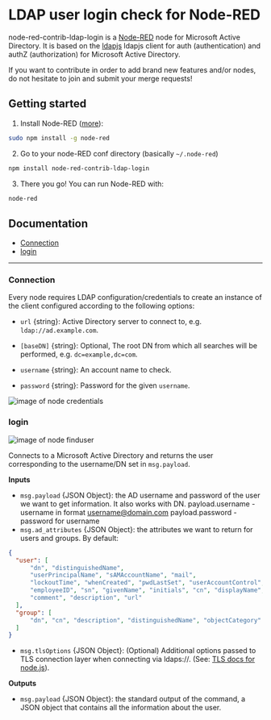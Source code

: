 LDAP user login check for Node-RED
=========


node-red-contrib-ldap-login is a [Node-RED](https://nodered.org/) node for Microsoft Active Directory. It is based on the [ldapjs](https://www.npmjs.com/package/ldapjs) ldapjs client for auth (authentication) and authZ (authorization) for Microsoft Active Directory.

If you want to contribute in order to add brand new features and/or nodes, do not hesitate to join and submit your merge requests!

Getting started
--------------

1. Install Node-RED ([more](https://nodered.org/docs/getting-started/installation)):
```sh
sudo npm install -g node-red
```
2. Go to your node-RED conf directory (basically `~/.node-red`)
```sh
npm install node-red-contrib-ldap-login
```
3. There you go! You can run Node-RED with:
```sh
node-red
```

Documentation
--------------
+ [Connection](#connection)
+ [login](#login)

---------------------------------------

<a id="connection"></a>
### Connection

Every node requires LDAP configuration/credentials to create an instance of the client configured according to the following options:
+ `url` {string}: Active Directory server to connect to, e.g. `ldap://ad.example.com`.
+ `[baseDN]` {string}: Optional, The root DN from which all searches will be performed, e.g. `dc=example,dc=com`.

+ `username` {string}: An account name to check.
+ `password` {string}: Password for the given `username`.

![image of node credentials](images/node_credentials.png)

<a id="login"></a>
### login

![image of node finduser](images/node_finduser.png)

Connects to a Microsoft Active Directory and returns the user corresponding to the username/DN set in `msg.payload`.

__Inputs__

+ `msg.payload` {JSON Object}: the AD username and password of the user we want to get information. It also works with DN.
        payload.username - username in format username@domain.com
        payload.password - password for username
+ `msg.ad_attributes` {JSON Object}: the attributes we want to return for users and groups. By default:
```json
{
  "user": [
      "dn", "distinguishedName",
      "userPrincipalName", "sAMAccountName", "mail",
      "lockoutTime", "whenCreated", "pwdLastSet", "userAccountControl",
      "employeeID", "sn", "givenName", "initials", "cn", "displayName",
      "comment", "description", "url"
  ],
  "group": [
      "dn", "cn", "description", "distinguishedName", "objectCategory"
  ]
}
```
+ `msg.tlsOptions` {JSON Object}: (Optional) Additional options passed to TLS connection layer when connecting via ldaps://. (See: [TLS docs for node.js](https://nodejs.org/api/tls.html#tls_tls_connect_options_callback)).

__Outputs__

+ `msg.payload` {JSON Object}: the standard output of the command, a JSON object that contains all the information about the user.

